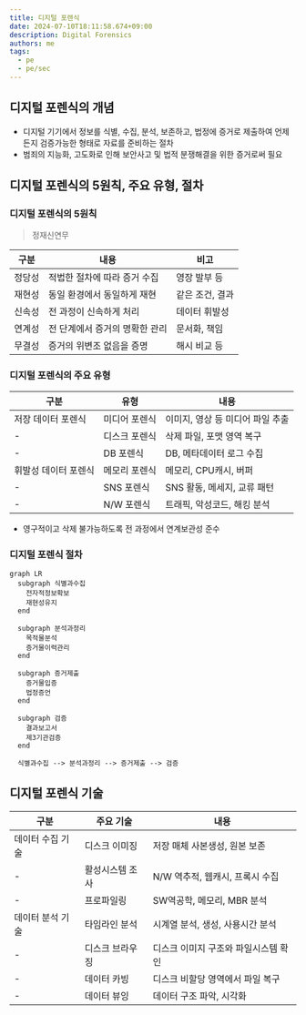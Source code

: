 ```yaml
---
title: 디지털 포렌식
date: 2024-07-10T18:11:58.674+09:00
description: Digital Forensics
authors: me
tags: 
  - pe
  - pe/sec 
---
```


## 디지털 포렌식의 개념

- 디지털 기기에서 정보를 식별, 수집, 분석, 보존하고, 법정에 증거로 제출하여 언제든지 검증가능한 형태로 자료를 준비하는 절차
- 범죄의 지능화, 고도화로 인해 보안사고 및 법적 분쟁해결을 위한 증거로써 필요

## 디지털 포렌식의 5원칙, 주요 유형, 절차

### 디지털 포렌식의 5원칙

> 정재신연무

| 구분 | 내용 | 비고 |
| --- | --- | --- |
| 정당성 | 적법한 절차에 따라 증거 수집 | 영장 발부 등 |
| 재현성 | 동일 환경에서 동일하게 재현 | 같은 조건, 결과 |
| 신속성 | 전 과정이 신속하게 처리 | 데이터 휘발성 |
| 연계성 | 전 단계에서 증거의 명확한 관리 | 문서화, 책임 |
| 무결성 | 증거의 위변조 없음을 증명 | 해시 비교 등 |

### 디지털 포렌식의 주요 유형

| 구분 | 유형 | 내용 |
| --- | --- | --- |
| 저장 데이터 포렌식 | 미디어 포렌식 | 이미지, 영상 등 미디어 파일 추출 |
| - | 디스크 포렌식 | 삭제 파일, 포맷 영역 복구 |
| - | DB 포렌식 | DB, 메타데이터 로그 수집 |
| 휘발성 데이터 포렌식 | 메모리 포렌식 | 메모리, CPU캐시, 버퍼 |
| - | SNS 포렌식 | SNS 활동, 메세지, 교류 패턴 |
| - | N/W 포렌식 | 트래픽, 악성코드, 해킹 분석 |

- 영구적이고 삭제 불가능하도록 전 과정에서 연계보관성 준수

### 디지털 포렌식 절차

```mermaid
graph LR
  subgraph 식별과수집
    전자적정보확보
    재현성유지
  end

  subgraph 분석과정리
    목적물분석
    증거물이력관리
  end

  subgraph 증거제출
    증거물입증
    법정증언
  end

  subgraph 검증
    결과보고서
    제3기관검증
  end

  식별과수집 --> 분석과정리 --> 증거제출 --> 검증
```

## 디지털 포렌식 기술

| 구분 | 주요 기술 | 내용 |
| --- | --- | --- |
| 데이터 수집 기술 | 디스크 이미징 | 저장 매체 사본생성, 원본 보존 |
| - | 활성시스템 조사 | N/W 역추적, 웹캐시, 프록시 수집 |
| - | 프로파일링 | SW역공학, 메모리, MBR 분석 |
| 데이터 분석 기술 | 타임라인 분석 | 시계열 분석, 생성, 사용시간 분석 |
| - | 디스크 브라우징 | 디스크 이미지 구조와 파일시스템 확인 |
| - | 데이터 카빙 | 디스크 비할당 영역에서 파일 복구 |
| - | 데이터 뷰잉 | 데이터 구조 파악, 시각화 |
